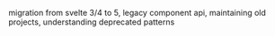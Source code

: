 migration from svelte 3/4 to 5, legacy component api, maintaining old projects, understanding deprecated patterns